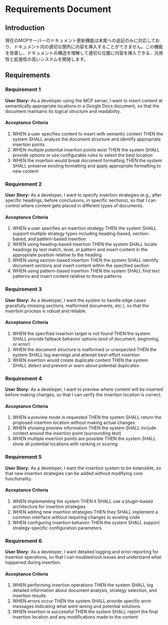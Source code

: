 # Requirements Document

## Introduction

現在のMCPサーバーのドキュメント更新機能は末尾への追記のみに対応しており、ドキュメント内の適切な箇所に内容を挿入することができません。この機能を改善し、ドキュメントの構造を理解して適切な位置に内容を挿入できる、汎用性と拡張性の高いシステムを開発します。

## Requirements

### Requirement 1

**User Story:** As a developer using the MCP server, I want to insert content at semantically appropriate locations in a Google Docs document, so that the document maintains its logical structure and readability.

#### Acceptance Criteria

1. WHEN a user specifies content to insert with semantic context THEN the system SHALL analyze the document structure and identify appropriate insertion points
2. WHEN multiple potential insertion points exist THEN the system SHALL provide options or use configurable rules to select the best location
3. WHEN the insertion would break document formatting THEN the system SHALL preserve existing formatting and apply appropriate formatting to new content

### Requirement 2

**User Story:** As a developer, I want to specify insertion strategies (e.g., after specific headings, before conclusions, in specific sections), so that I can control where content gets placed in different types of documents.

#### Acceptance Criteria

1. WHEN a user specifies an insertion strategy THEN the system SHALL support multiple strategy types including heading-based, section-based, and pattern-based insertion
2. WHEN using heading-based insertion THEN the system SHALL locate headings by text match, level, or pattern and insert content in the appropriate position relative to the heading
3. WHEN using section-based insertion THEN the system SHALL identify document sections and insert content within the specified section
4. WHEN using pattern-based insertion THEN the system SHALL find text patterns and insert content relative to those patterns

### Requirement 3

**User Story:** As a developer, I want the system to handle edge cases gracefully (missing sections, malformed documents, etc.), so that the insertion process is robust and reliable.

#### Acceptance Criteria

1. WHEN the specified insertion target is not found THEN the system SHALL provide fallback behavior options (end of document, beginning, or error)
2. WHEN the document structure is malformed or unexpected THEN the system SHALL log warnings and attempt best-effort insertion
3. WHEN insertion would create duplicate content THEN the system SHALL detect and prevent or warn about potential duplicates

### Requirement 4

**User Story:** As a developer, I want to preview where content will be inserted before making changes, so that I can verify the insertion location is correct.

#### Acceptance Criteria

1. WHEN a preview mode is requested THEN the system SHALL return the proposed insertion location without making actual changes
2. WHEN showing preview information THEN the system SHALL include context around the insertion point (surrounding text)
3. WHEN multiple insertion points are possible THEN the system SHALL show all potential locations with ranking or scoring

### Requirement 5

**User Story:** As a developer, I want the insertion system to be extensible, so that new insertion strategies can be added without modifying core functionality.

#### Acceptance Criteria

1. WHEN implementing the system THEN it SHALL use a plugin-based architecture for insertion strategies
2. WHEN adding new insertion strategies THEN they SHALL implement a common interface without requiring changes to existing code
3. WHEN configuring insertion behavior THEN the system SHALL support strategy-specific configuration parameters

### Requirement 6

**User Story:** As a developer, I want detailed logging and error reporting for insertion operations, so that I can troubleshoot issues and understand what happened during insertion.

#### Acceptance Criteria

1. WHEN performing insertion operations THEN the system SHALL log detailed information about document analysis, strategy selection, and insertion results
2. WHEN errors occur THEN the system SHALL provide specific error messages indicating what went wrong and potential solutions
3. WHEN insertion is successful THEN the system SHALL report the final insertion location and any modifications made to the content
